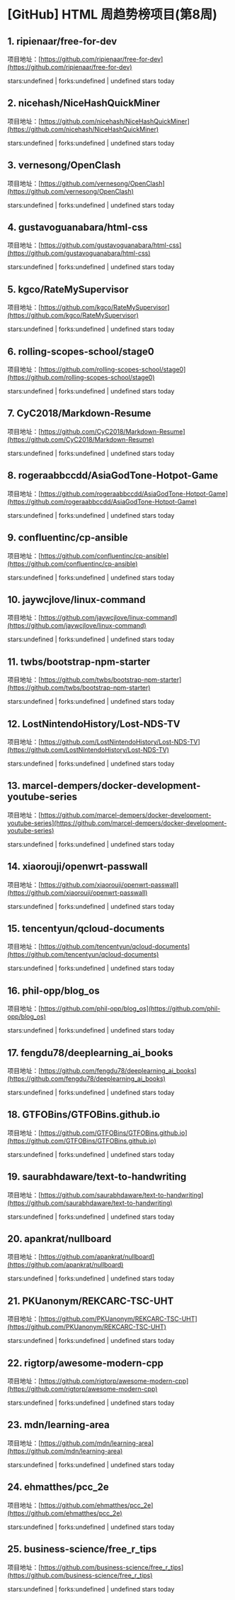 # [GitHub] HTML 周趋势榜项目(第8周)

## 1. ripienaar/free-for-dev 

项目地址：[https://github.com/ripienaar/free-for-dev](https://github.com/ripienaar/free-for-dev)

stars:undefined | forks:undefined | undefined stars today 



## 2. nicehash/NiceHashQuickMiner 

项目地址：[https://github.com/nicehash/NiceHashQuickMiner](https://github.com/nicehash/NiceHashQuickMiner)

stars:undefined | forks:undefined | undefined stars today 



## 3. vernesong/OpenClash 

项目地址：[https://github.com/vernesong/OpenClash](https://github.com/vernesong/OpenClash)

stars:undefined | forks:undefined | undefined stars today 



## 4. gustavoguanabara/html-css 

项目地址：[https://github.com/gustavoguanabara/html-css](https://github.com/gustavoguanabara/html-css)

stars:undefined | forks:undefined | undefined stars today 



## 5. kgco/RateMySupervisor 

项目地址：[https://github.com/kgco/RateMySupervisor](https://github.com/kgco/RateMySupervisor)

stars:undefined | forks:undefined | undefined stars today 



## 6. rolling-scopes-school/stage0 

项目地址：[https://github.com/rolling-scopes-school/stage0](https://github.com/rolling-scopes-school/stage0)

stars:undefined | forks:undefined | undefined stars today 



## 7. CyC2018/Markdown-Resume 

项目地址：[https://github.com/CyC2018/Markdown-Resume](https://github.com/CyC2018/Markdown-Resume)

stars:undefined | forks:undefined | undefined stars today 



## 8. rogeraabbccdd/AsiaGodTone-Hotpot-Game 

项目地址：[https://github.com/rogeraabbccdd/AsiaGodTone-Hotpot-Game](https://github.com/rogeraabbccdd/AsiaGodTone-Hotpot-Game)

stars:undefined | forks:undefined | undefined stars today 



## 9. confluentinc/cp-ansible 

项目地址：[https://github.com/confluentinc/cp-ansible](https://github.com/confluentinc/cp-ansible)

stars:undefined | forks:undefined | undefined stars today 



## 10. jaywcjlove/linux-command 

项目地址：[https://github.com/jaywcjlove/linux-command](https://github.com/jaywcjlove/linux-command)

stars:undefined | forks:undefined | undefined stars today 



## 11. twbs/bootstrap-npm-starter 

项目地址：[https://github.com/twbs/bootstrap-npm-starter](https://github.com/twbs/bootstrap-npm-starter)

stars:undefined | forks:undefined | undefined stars today 



## 12. LostNintendoHistory/Lost-NDS-TV 

项目地址：[https://github.com/LostNintendoHistory/Lost-NDS-TV](https://github.com/LostNintendoHistory/Lost-NDS-TV)

stars:undefined | forks:undefined | undefined stars today 



## 13. marcel-dempers/docker-development-youtube-series 

项目地址：[https://github.com/marcel-dempers/docker-development-youtube-series](https://github.com/marcel-dempers/docker-development-youtube-series)

stars:undefined | forks:undefined | undefined stars today 



## 14. xiaorouji/openwrt-passwall 

项目地址：[https://github.com/xiaorouji/openwrt-passwall](https://github.com/xiaorouji/openwrt-passwall)

stars:undefined | forks:undefined | undefined stars today 



## 15. tencentyun/qcloud-documents 

项目地址：[https://github.com/tencentyun/qcloud-documents](https://github.com/tencentyun/qcloud-documents)

stars:undefined | forks:undefined | undefined stars today 



## 16. phil-opp/blog_os 

项目地址：[https://github.com/phil-opp/blog_os](https://github.com/phil-opp/blog_os)

stars:undefined | forks:undefined | undefined stars today 



## 17. fengdu78/deeplearning_ai_books 

项目地址：[https://github.com/fengdu78/deeplearning_ai_books](https://github.com/fengdu78/deeplearning_ai_books)

stars:undefined | forks:undefined | undefined stars today 



## 18. GTFOBins/GTFOBins.github.io 

项目地址：[https://github.com/GTFOBins/GTFOBins.github.io](https://github.com/GTFOBins/GTFOBins.github.io)

stars:undefined | forks:undefined | undefined stars today 



## 19. saurabhdaware/text-to-handwriting 

项目地址：[https://github.com/saurabhdaware/text-to-handwriting](https://github.com/saurabhdaware/text-to-handwriting)

stars:undefined | forks:undefined | undefined stars today 



## 20. apankrat/nullboard 

项目地址：[https://github.com/apankrat/nullboard](https://github.com/apankrat/nullboard)

stars:undefined | forks:undefined | undefined stars today 



## 21. PKUanonym/REKCARC-TSC-UHT 

项目地址：[https://github.com/PKUanonym/REKCARC-TSC-UHT](https://github.com/PKUanonym/REKCARC-TSC-UHT)

stars:undefined | forks:undefined | undefined stars today 



## 22. rigtorp/awesome-modern-cpp 

项目地址：[https://github.com/rigtorp/awesome-modern-cpp](https://github.com/rigtorp/awesome-modern-cpp)

stars:undefined | forks:undefined | undefined stars today 



## 23. mdn/learning-area 

项目地址：[https://github.com/mdn/learning-area](https://github.com/mdn/learning-area)

stars:undefined | forks:undefined | undefined stars today 



## 24. ehmatthes/pcc_2e 

项目地址：[https://github.com/ehmatthes/pcc_2e](https://github.com/ehmatthes/pcc_2e)

stars:undefined | forks:undefined | undefined stars today 



## 25. business-science/free_r_tips 

项目地址：[https://github.com/business-science/free_r_tips](https://github.com/business-science/free_r_tips)

stars:undefined | forks:undefined | undefined stars today 



